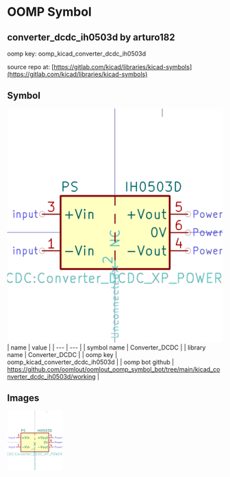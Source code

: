 # OOMP Symbol  
## converter_dcdc_ih0503d  by arturo182  
  
oomp key: oomp_kicad_converter_dcdc_ih0503d  
  
source repo at: [https://gitlab.com/kicad/libraries/kicad-symbols](https://gitlab.com/kicad/libraries/kicad-symbols)  
## Symbol  
  
[![working.png](working_600.png)](working.png)  
| name | value | 
| --- | --- | 
| symbol name | Converter_DCDC | 
| library name | Converter_DCDC | 
| oomp key | oomp_kicad_converter_dcdc_ih0503d | 
| oomp bot github | https://github.com/oomlout/oomlout_oomp_symbol_bot/tree/main/kicad_converter_dcdc_ih0503d/working | 
## Images  
  
[![working.png](working_140.png)](working.png)  
